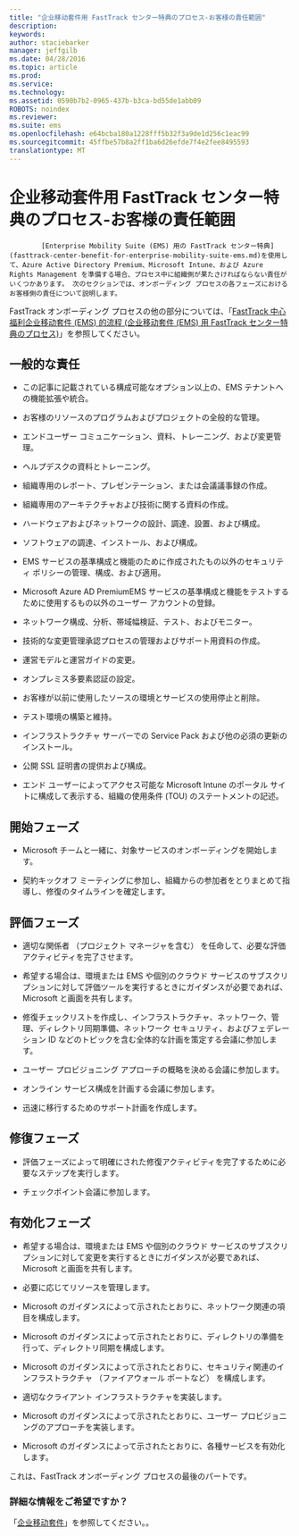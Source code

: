 ```yaml
---
title: "企业移动套件用 FastTrack センター特典のプロセス-お客様の責任範囲"
description: 
keywords: 
author: staciebarker
manager: jeffgilb
ms.date: 04/28/2016
ms.topic: article
ms.prod: 
ms.service: 
ms.technology: 
ms.assetid: 0590b7b2-0965-437b-b3ca-bd55de1abb09
ROBOTS: noindex
ms.reviewer: 
ms.suite: ems
ms.openlocfilehash: e64bcba180a1228fff5b32f3a9de1d256c1eac99
ms.sourcegitcommit: 45ffbe57b8a2ff1ba6d26efde7f4e2fee8495593
translationtype: MT
---
```

# <a name="enterprise-mobility-suite-fasttrack---"></a>企业移动套件用 FastTrack センター特典のプロセス-お客様の責任範囲


            [Enterprise Mobility Suite (EMS) 用の FastTrack センター特典](fasttrack-center-benefit-for-enterprise-mobility-suite-ems.md)を使用して、Azure Active Directory Premium、Microsoft Intune、および Azure Rights Management を準備する場合、プロセス中に組織側が果たさければならない責任がいくつかあります。 次のセクションでは、オンボーディング プロセスの各フェーズにおけるお客様側の責任について説明します。

FastTrack オンボーディング プロセスの他の部分については、「[FastTrack 中心福利企业移动套件 (EMS) 的流程 (企业移动套件 (EMS) 用 FastTrack センター特典のプロセス)](fasttrack-center-benefit-process-for-enterprise-mobility-suite-ems.md)」を参照してください。

## <a name=""></a>一般的な責任

-   この記事に記載されている構成可能なオプション以上の、EMS テナントへの機能拡張や統合。

-   お客様のリソースのプログラムおよびプロジェクトの全般的な管理。

-   エンドユーザー コミュニケーション、資料、トレーニング、および変更管理。

-   ヘルプデスクの資料とトレーニング。

-   組織専用のレポート、プレゼンテーション、または会議議事録の作成。

-   組織専用のアーキテクチャおよび技術に関する資料の作成。

-   ハードウェアおよびネットワークの設計、調達、設置、および構成。

-   ソフトウェアの調達、インストール、および構成。

-   EMS サービスの基準構成と機能のために作成されたもの以外のセキュリティ ポリシーの管理、構成、および適用。

-   Microsoft Azure AD PremiumEMS サービスの基準構成と機能をテストするために使用するもの以外のユーザー アカウントの登録。

-   ネットワーク構成、分析、帯域幅検証、テスト、およびモニター。

-   技術的な変更管理承認プロセスの管理およびサポート用資料の作成。

-   運営モデルと運営ガイドの変更。

-   オンプレミス多要素認証の設定。

-   お客様が以前に使用したソースの環境とサービスの使用停止と削除。

-   テスト環境の構築と維持。

-   インフラストラクチャ サーバーでの Service Pack および他の必須の更新のインストール。

-   公開 SSL 証明書の提供および構成。

-   エンド ユーザーによってアクセス可能な Microsoft Intune のポータル サイトに構成して表示する、組織の使用条件 (TOU) のステートメントの記述。

## <a name=""></a>開始フェーズ

-   Microsoft チームと一緒に、対象サービスのオンボーディングを開始します。

-   契約キックオフ ミーティングに参加し、組織からの参加者をとりまとめて指導し、修復のタイムラインを確定します。

## <a name=""></a>評価フェーズ

-   適切な関係者 （プロジェクト マネージャを含む） を任命して、必要な評価アクティビティを完了させます。

-   希望する場合は、環境または EMS や個別のクラウド サービスのサブスクリプションに対して評価ツールを実行するときにガイダンスが必要であれば、Microsoft と画面を共有します。

-   修復チェックリストを作成し、インフラストラクチャ、ネットワーク、管理、ディレクトリ同期準備、ネットワーク セキュリティ、およびフェデレーション ID などのトピックを含む全体的な計画を策定する会議に参加します。

-   ユーザー プロビジョニング アプローチの概略を決める会議に参加します。

-   オンライン サービス構成を計画する会議に参加します。

-   迅速に移行するためのサポート計画を作成します。

## <a name=""></a>修復フェーズ

-   評価フェーズによって明確にされた修復アクティビティを完了するために必要なステップを実行します。

-   チェックポイント会議に参加します。

## <a name=""></a>有効化フェーズ

-   希望する場合は、環境または EMS や個別のクラウド サービスのサブスクリプションに対して変更を実行するときにガイダンスが必要であれば、Microsoft と画面を共有します。

-   必要に応じてリソースを管理します。

-   Microsoft のガイダンスによって示されたとおりに、ネットワーク関連の項目を構成します。

-   Microsoft のガイダンスによって示されたとおりに、ディレクトリの準備を行って、ディレクトリ同期を構成します。

-   Microsoft のガイダンスによって示されたとおりに、セキュリティ関連のインフラストラクチャ （ファイアウォール ポートなど） を構成します。

-   適切なクライアント インフラストラクチャを実装します。

-   Microsoft のガイダンスによって示されたとおりに、ユーザー プロビジョニングのアプローチを実装します。

-   Microsoft のガイダンスによって示されたとおりに、各種サービスを有効化します。

これは、FastTrack オンボーディング プロセスの最後のパートです。

### <a name=""></a>詳細な情報をご希望ですか？
「[企业移动套件](https://www.microsoft.com/en-us/server-cloud/enterprise-mobility/overview.aspx)」を参照してください。。


